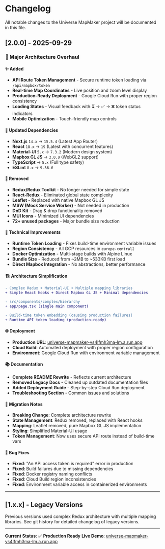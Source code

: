 # Changelog

All notable changes to the Universe MapMaker project will be documented in this file.

## [2.0.0] - 2025-09-29

### 🎉 Major Architecture Overhaul

#### ✨ Added
- **API Route Token Management** - Secure runtime token loading via `/api/mapbox/token`
- **Real-time Map Coordinates** - Live position and zoom level display
- **Production-Ready Deployment** - Google Cloud Run with proper region consistency
- **Loading States** - Visual feedback with ⏳ → ✅ → ❌ token status indicators
- **Mobile Optimization** - Touch-friendly map controls

#### 🚀 Updated Dependencies
- **Next.js** `14.x` → `15.5.4` (Latest App Router)
- **React** `18.x` → `19` (Latest with concurrent features)
- **Material-UI** `5.x` → `7.3.2` (Modern design system)
- **Mapbox GL JS** → `3.0.0` (WebGL2 support)
- **TypeScript** → `5.x` (Full type safety)
- **ESLint** `8.x` → `9.36.0`

#### 🧹 Removed
- **Redux/Redux Toolkit** - No longer needed for simple state
- **React-Redux** - Eliminated global state complexity
- **Leaflet** - Replaced with native Mapbox GL JS
- **MSW (Mock Service Worker)** - Not needed in production
- **DnD Kit** - Drag & drop functionality removed
- **MUI Icons** - Minimized UI dependencies
- **72+ unused packages** - Major bundle size reduction

#### 🔧 Technical Improvements
- **Runtime Token Loading** - Fixes build-time environment variable issues
- **Region Consistency** - All GCP resources in `europe-central2`
- **Docker Optimization** - Multi-stage builds with Alpine Linux
- **Bundle Size** - Reduced from ~2MB to ~533KB first load
- **Direct Mapbox Integration** - No abstractions, better performance

#### 🏗️ Architecture Simplification
```diff
- Complex Redux + Material-UI + Multiple mapping libraries
+ Simple React hooks + Direct Mapbox GL JS + Minimal dependencies

- src/components/complex/hierarchy
+ app/page.tsx (single main component)

- Build-time token embedding (causing production failures)
+ Runtime API token loading (production-ready)
```

#### 🌐 Deployment
- **Production URL**: [universe-mapmaker-vs4lfmh3ma-lm.a.run.app](https://universe-mapmaker-vs4lfmh3ma-lm.a.run.app)
- **Cloud Build**: Automated deployment with proper region configuration
- **Environment**: Google Cloud Run with environment variable management

#### 📚 Documentation
- **Complete README Rewrite** - Reflects current architecture
- **Removed Legacy Docs** - Cleaned up outdated documentation files
- **Added Deployment Guide** - Step-by-step Cloud Run deployment
- **Troubleshooting Section** - Common issues and solutions

#### 🔄 Migration Notes
- **Breaking Change**: Complete architecture rewrite
- **State Management**: Redux removed, replaced with React hooks
- **Mapping**: Leaflet removed, pure Mapbox GL JS implementation
- **Styling**: Simplified Material-UI usage
- **Token Management**: Now uses secure API route instead of build-time vars

#### 🐛 Bug Fixes
- **Fixed**: "An API access token is required" error in production
- **Fixed**: Build failures due to missing dependencies
- **Fixed**: Docker registry naming conflicts
- **Fixed**: Cloud Build region inconsistencies
- **Fixed**: Environment variable access in containerized environments

---

## [1.x.x] - Legacy Versions

Previous versions used complex Redux architecture with multiple mapping libraries. See git history for detailed changelog of legacy versions.

---

**Current Status**: ✅ **Production Ready**
**Live Demo**: [universe-mapmaker-vs4lfmh3ma-lm.a.run.app](https://universe-mapmaker-vs4lfmh3ma-lm.a.run.app)